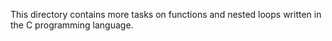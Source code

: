 This directory contains more tasks on functions and nested loops written in the C programming language.